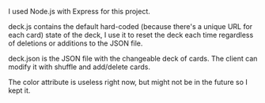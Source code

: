 I used Node.js with Express for this project.

deck.js contains the default hard-coded (because there's a unique URL for each card) state of the deck, I use it to reset the deck each time regardless of deletions or additions to the JSON file.

deck.json is the JSON file with the changeable deck of cards. The client can modify it with shuffle and add/delete cards.

The color attribute is useless right now, but might not be in the future so I kept it.